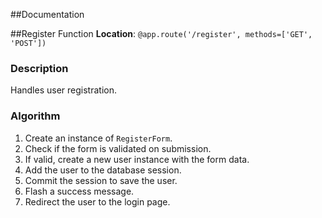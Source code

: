 ##Documentation

##Register Function
**Location**: `@app.route('/register', methods=['GET', 'POST'])`
### Description
Handles user registration.

### Algorithm
1. Create an instance of `RegisterForm`.
2. Check if the form is validated on submission.
3. If valid, create a new user instance with the form data.
4. Add the user to the database session.
5. Commit the session to save the user.
6. Flash a success message.
7. Redirect the user to the login page.